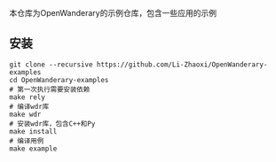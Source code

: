 本仓库为OpenWanderary的示例仓库，包含一些应用的示例

## 安装

```
git clone --recursive https://github.com/Li-Zhaoxi/OpenWanderary-examples
cd OpenWanderary-examples
# 第一次执行需要安装依赖
make rely
# 编译wdr库
make wdr
# 安装wdr库，包含C++和Py
make install
# 编译用例
make example

```
